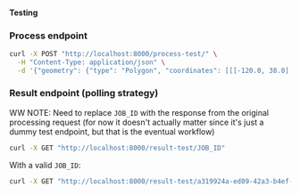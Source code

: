 #### Testing

### Process endpoint

```bash
curl -X POST "http://localhost:8000/process-test/" \
  -H "Content-Type: application/json" \
  -d '{"geometry": {"type": "Polygon", "coordinates": [[[-120.0, 38.0], [-120.0, 39.0], [-119.0, 39.0], [-119.0, 38.0], [-120.0, 38.0]]]}, "prefire_date_range": ["2023-01-01", "2023-06-30"], "posfire_date_range": ["2023-07-01", "2023-12-31"]}'
```

### Result endpoint (polling strategy)
WW
NOTE: Need to replace `JOB_ID` with the response from the original processing request (for now it doesn't actually matter since it's just a dummy test endpoint, but that is the eventual workflow)

```bash
curl -X GET "http://localhost:8000/result-test/JOB_ID"
```

With a valid `JOB_ID`:

```bash
curl -X GET "http://localhost:8000/result-test/a319924a-ed09-42a3-b4ef-e9e5e34f8890"
```